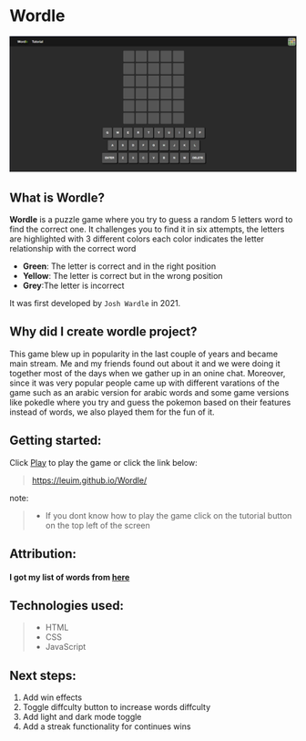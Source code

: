 # **Wordle** 
![logo](/image/game.png)
## What is Wordle?
**Wordle** is a puzzle game where you try to guess a random 5 letters word to find the correct one. It challenges you to find it in six attempts, the letters are highlighted with 3 different colors each color indicates the letter relationship with the correct word 
* **Green**: The letter is correct and in the right position
* **Yellow**: The letter is correct but in the wrong position 
* **Grey**:The letter is incorrect

It was first developed by `Josh Wardle` in 2021.
## Why did I create wordle project?

This game blew up in popularity in the last couple of years and became main stream. Me and my friends found out about it and we were doing it together most of the days when we gather up in an onine chat. Moreover, since it was very popular people came up with different varations of the game such as an arabic version for arabic words and some game versions like pokedle where you try and guess the pokemon based on their features instead of words, we also played them for the fun of it.

## Getting started:

Click [Play](https://leuim.github.io/Wordle/) to play the game or click the link below:
>https://leuim.github.io/Wordle/

note:
>* If you dont know how to play the game click on the tutorial button on the top left of the screen

## Attribution:


#### I got my list of words from [**here**](https://gist.github.com/shmookey/b28e342e1b1756c4700f42f17102c2ff)

## Technologies used:
>* HTML
>* CSS
>* JavaScript

## Next steps:

1. Add win effects
2. Toggle diffculty button to increase words diffculty
3. Add light and dark mode toggle
4. Add a streak functionality for continues wins